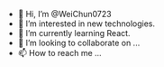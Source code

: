 - 👋 Hi, I’m @WeiChun0723
- 👀 I’m interested in new technologies.
- 🌱 I’m currently learning React.
- 💞️ I’m looking to collaborate on ...
- 📫 How to reach me ...

<!---
WeiChun0723/WeiChun0723 is a ✨ special ✨ repository because its `README.md` (this file) appears on your GitHub profile.
You can click the Preview link to take a look at your changes.
--->
